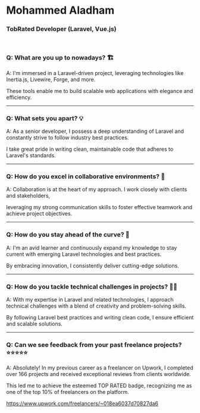 # Mohammed Aladham### TobRated Developer (Laravel, Vue.js)<br>### Q: What are you up to nowadays? 🏗️A: I'm immersed in a Laravel-driven project, leveraging technologies like Inertia.js, Livewire, Forge, and more. These tools enable me to build scalable web applications with elegance and efficiency.  <hr>### Q: What sets you apart? 💡A: As a senior developer, I possess a deep understanding of Laravel and constantly strive to follow industry best practices.I take great pride in writing clean, maintainable code that adheres to Laravel's standards.<hr>### Q: How do you excel in collaborative environments? 💁A: Collaboration is at the heart of my approach. I work closely with clients and stakeholders, leveraging my strong communication skills to foster effective teamwork and achieve project objectives.<hr>### Q: How do you stay ahead of the curve? 📖A: I'm an avid learner and continuously expand my knowledge to stay current with emerging Laravel technologies and best practices.By embracing innovation, I consistently deliver cutting-edge solutions.<hr>### Q: How do you tackle technical challenges in projects? 👨‍💻A: With my expertise in Laravel and related technologies, I approach technical challenges with a blend of creativity and problem-solving skills.By following Laravel best practices and writing clean code, I ensure efficient and scalable solutions.<hr>### Q: Can we see feedback from your past freelance projects? ⭐⭐⭐⭐⭐A: Absolutely! In my previous career as a freelancer on Upwork, I completed over 166 projects and received exceptional reviews from clients worldwide. This led me to achieve the esteemed TOP RATED badge, recognizing me as one of the top 10% of freelancers on the platform.https://www.upwork.com/freelancers/~018ea6037d70827da6